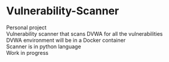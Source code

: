 # Vulnerability-Scanner
Personal project <br />
Vulnerability scanner that scans DVWA for all the vulnerabilities <br />
DVWA environment will be in a Docker container <br />
Scanner is in python language <br />
Work in progress <br />

